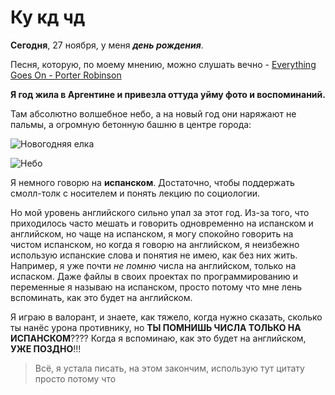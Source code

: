 # Ку кд чд 

**Сегодня**, 27 ноября, у меня ___день рождения___.

Песня, которую, по моему мнению, можно слушать вечно - [Everything Goes On -
Porter Robinson](https://music.youtube.com/watch?v=8YWX3mRQZ88&si=tdx3BqSguB-IqXeM)

**Я год жила в Аргентине и привезла оттуда уйму фото и воспоминаний.**

Там абсолютно волшебное небо, а на новый год они наряжают не пальмы, а огромную бетонную башню в центре города:

![Новогодняя елка](https://i.ibb.co/R7Y8t19/51018c0a-4969-4976-aaf0-48c4f938711d.jpg)

![Небо](https://i.ibb.co/qM5yzh0/photo-5276410178775931752-y.jpg)

Я немного говорю на **испанском**. Достаточно, чтобы поддержать смолл-толк с носителем и понять лекцию по социологии.

Но мой уровень английского сильно упал за этот год. Из-за того, что приходилось часто мешать и говорить одновременно на испанском и английском, но чаще на испанском, я могу спокойно говорить на чистом испанском, но когда я говорю на английском, я неизбежно использую испанские слова и понятия не имею, как без них жить. Например, я уже почти _не_ _помню_ числа на английском, только на испаском. Даже файлы в своих проектах по программированию и переменные я называю на испанском, просто потому что мне лень вспоминать, как это будет на английском.

Я играю в валорант, и знаете, как тяжело, когда нужно сказать, сколько ты нанёс урона противнику, но **ТЫ ПОМНИШЬ ЧИСЛА ТОЛЬКО НА ИСПАНСКОМ**???? Когда я вспоминаю, как это будет на английском, **УЖЕ ПОЗДНО**!!!

>Всё, я устала писать, на этом закончим, использую тут цитату просто потому что